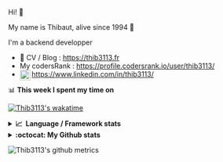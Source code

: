 Hi! 👋

My name is Thibaut, alive since 1994 🍷

I'm a backend developper

-   📝 CV / Blog : https://thib3113.fr
-   My codersRank : https://profile.codersrank.io/user/thib3113/
-   <a href="https://www.linkedin.com/in/thib3113/"><img align="left" alt="Thib3113's Linkedin" width="21px" src="https://raw.githubusercontent.com/peterthehan/peterthehan/master/assets/linkedin.svg" /></a> https://www.linkedin.com/in/thib3113/

📊 **This week I spent my time on**

[![Thib3113's wakatime](https://github-readme-stats.vercel.app/api/wakatime?username=thib3113&layout=default&theme=dracula&langs_count=6&hide_title=true&hide_border=true)](https://wakatime.com/@thib3113)

<details>
  <summary><b>📈&nbsp;&nbsp;Language&nbsp;/&nbsp;Framework stats</b></summary>
  <br/>  
  <a href='https://profile.codersrank.io/user/thib3113/'>
  <img src='http://cr-skills-chart-widget.azurewebsites.net/api/api?username=thib3113&padding=30&skills=php,batchfile,javascript,less,mysql,reactjs,scss,shell,typescript,vue'>
  </a>
</details>

<details>
  <summary><b>:octocat: My Github stats</b></summary>
  <br/>  
  
  <img src="https://github-readme-stats.vercel.app/api?username=thib3113&theme=dracula&show_icons=true&" alt="Thib3113's GitHub stats" />

<!--START_SECTION:activity-->

1. 💪 Opened PR [#389](https://github.com/thib3113/unifi-client/pull/389) in [thib3113/unifi-client](https://github.com/thib3113/unifi-client)
2. 🎉 Merged PR [#74](https://github.com/thib3113/vban/pull/74) in [thib3113/vban](https://github.com/thib3113/vban)
3. 🎉 Merged PR [#371](https://github.com/thib3113/unifi-client/pull/371) in [thib3113/unifi-client](https://github.com/thib3113/unifi-client)
4. 🗣 Commented on [#1511](https://github.com/centreon/centreon-documentation/issues/1511) in [centreon/centreon-documentation](https://github.com/centreon/centreon-documentation)
5. 💪 Opened PR [#4](https://github.com/centreon/centreon-grafana-datasource/pull/4) in [centreon/centreon-grafana-datasource](https://github.com/centreon/centreon-grafana-datasource)
 <!--END_SECTION:activity-->

</details>

![Thib3113's github metrics](https://gist.githubusercontent.com/thib3113/83a96e16f8bca103f1b0e376186c66ec/raw/github-metrics.svg)
